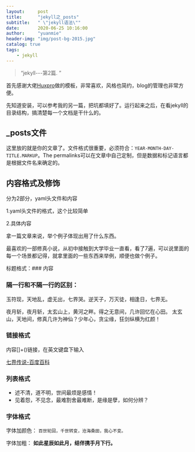 ```yaml
---
layout:     post
title:      "jekyll之_posts"
subtitle:   " \"jekyll语法\""
date:       2020-06-25 10:16:00
author:     "yuanmie"
header-img: "img/post-bg-2015.jpg"
catalog: true
tags:
    - jekyll
---
```


> “jekyll---第2篇. ”

首先感谢大佬[Huxpro](https://github.com/Huxpro/huxpro.github.io)做的模板，非常喜欢，风格也简约，blog的管理也非常方便。

先知道安装，可以参考我的另一篇，把坑都填好了。运行起来之后，在看jekyll的目录结构，搞清楚每一个文档是干什么的。

## _posts文件

这里放的就是你的文章了。文件格式很重要，必须符合：`YEAR-MONTH-DAY-TITLE.MARKUP`。The permalinks可以在文章中自己定制，但是数据和标记语言都是根据文件名来确定的。

## 内容格式及修饰

分为2部分，yaml头文件和内容

1.yaml头文件的格式，这个比较简单

2.具体内容

拿一篇文章来说，举个例子体现出用了什么东西。

最喜欢的一部修真小说，从初中接触到大学毕业一直看，看了7遍，可以说里面的每一个场景都记得，就拿里面的一些东西来举例，顺便也做个例子。

标题格式：### 内容

### 隔一行和不隔一行的区别：

玉符现，天地乱，虚无出，七界哭。逆天子，万灭徒，相逢日，七界无。

夜月斩，夜月斩，太玄山上，黄河之畔。得之无意间，几许回忆在心田。
太玄山，天地间，修真几许为神仙？少年心，贪尘缘，狂剑纵横为红颜！

### 链接格式

内容[]+()链接，在英文键盘下输入

[七界传说-百度百科](https://baike.baidu.com/item/%E4%B8%83%E7%95%8C%E4%BC%A0%E8%AF%B4%E6%AD%A3%E4%BC%A0)

### 列表格式

* 述不清，道不明，世间最烦是感情！
* 见着怨，不见念，最难割舍最难断，是缘是孽，如何分辨？

### 字体格式

字体加颜色：
`百世轮回，千世转变，沧海桑田，我心不变。`

字体加粗：
**如此星辰如此月，结伴携手月下行。**
